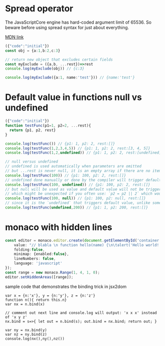# Spread operator

The JavaScriptCore engine has hard-coded argument limit of 65536. So beware before using spread syntax
for just about everything.

[MDN link](https://developer.mozilla.org/en-US/docs/Web/JavaScript/Reference/Operators/Spread_syntax)


```typescript
({"code":"initial"})
const obj = {a:1,b:2,c:3}

// return new object that excludes certain fields
const myExclude = ({a,b, ...rest})=>rest
console.log(myExclude(obj)) // {c:3}

console.log(myExclude({a:1, name:'test'})) // {name:'test'}

```

# Default value in functions null vs undefined

```typescript
({"code":"initial"})
function testFunc(p1=1, p2=2, ...rest){
  return {p1, p2, rest}
}

console.log(testFunc()) // {p1: 1, p2: 2, rest:[]}
console.log(testFunc(1,2,3,4,5)) // {p1: 1, p2: 2, rest:[3, 4, 5]}
console.log(testFunc(1,2,undefined)) // {p1: 1, p2: 2, rest:[undefined]}

// null versus undefined
// undefined is used automatically when parameters are omitted
// but ...rest is never null, it is an empty array if there are no items to pick
console.log(testFunc(100)) // {p1: 100, p2: 2, rest:[]}
// undefined done manually or done by the compiler will trigger default value
console.log(testFunc(100, undefined)) // {p1: 100, p2: 2, rest:[]}
// but null will be used as value and default value will not be triggered
// which might be unexpected if you often use: `p2 = p2 || 2` which would default to `2` for many values due to how javascript evaluates logical true/false for `if`
console.log(testFunc(100, null)) // {p1: 100, p2: null, rest:[]}
// since it is the `undefined` that triggers default value, unlike some other languages that accept defautl values we can trigger default for the first value and provide value for the second one
console.log(testFunc(undefined,200)) // {p1: 1, p2: 200, rest:[]}

```
# monaco with hidden lines

```typescript
const editor = monaco.editor.create(document.getElementById('container'), {
	value: "// blabla \n function hello(name) {\n\talert('Hello world!'+name);\n}",
    folding:false,
    minimap: {enabled:false},
    lineNumbers: false,
	language: 'javascript'
});
const range = new monaco.Range(1, 4, 1, 0);
editor.setHiddenAreas([range]);
```

sample code that demonstrates the binding trick in jsx2dom
```
var x = {n:'x'}, y = {n:'y'}, z = {n:'z'}
function n(){ return this.n}
var nx = n.bind(x)

// comment out next line and console.log will output: 'x x x' instead of 'x y z'
nx.bind = s=>{ let out = n.bind(s); out.bind = nx.bind; return out; }

var ny = nx.bind(y)
var nz = ny.bind(z)
console.log(nx(),ny(),nz())
```
